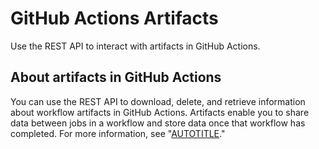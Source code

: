 # GitHub Actions Artifacts

Use the REST API to interact with artifacts in GitHub Actions.

## About artifacts in GitHub Actions

You can use the REST API to download, delete, and retrieve information about workflow artifacts in GitHub Actions. Artifacts enable you to share data between jobs in a workflow and store data once that workflow has completed. For more information, see "[AUTOTITLE](/actions/using-workflows/storing-workflow-data-as-artifacts)."
